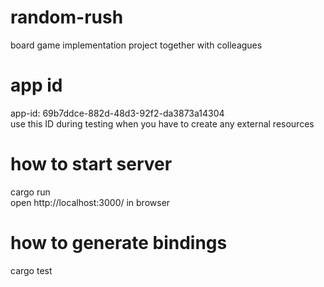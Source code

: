 # random-rush
board game implementation project together with colleagues

# app id
app-id: 69b7ddce-882d-48d3-92f2-da3873a14304 <br />
use this ID during testing when you have to create any external resources

# how to start server
cargo run <br />
open http://localhost:3000/ in browser

# how to generate bindings
cargo test
